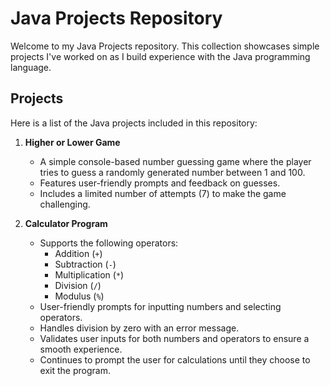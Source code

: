 # Java Projects Repository

Welcome to my Java Projects repository. This collection showcases simple projects I've worked on as I build experience with the Java programming language.

## Projects

Here is a list of the Java projects included in this repository:

1. **Higher or Lower Game**
   - A simple console-based number guessing game where the player tries to guess a randomly generated number between 1 and 100.
   - Features user-friendly prompts and feedback on guesses.
   - Includes a limited number of attempts (7) to make the game challenging.

2. **Calculator Program**
   - Supports the following operators:
     - Addition (`+`)
     - Subtraction (`-`)
     - Multiplication (`*`)
     - Division (`/`)
     - Modulus (`%`)
   - User-friendly prompts for inputting numbers and selecting operators.
   - Handles division by zero with an error message.
   - Validates user inputs for both numbers and operators to ensure a smooth experience.
   - Continues to prompt the user for calculations until they choose to exit the program.
